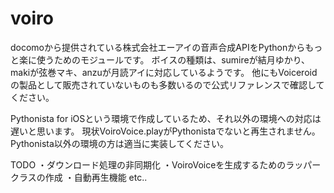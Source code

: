 # voiro
docomoから提供されている株式会社エーアイの音声合成APIをPythonからもっと楽に使うためのモジュールです。
ボイスの種類は、sumireが結月ゆかり、makiが弦巻マキ、anzuが月読アイに対応しているようです。
他にもVoiceroidの製品として販売されていないものも多数いるので公式リファレンスで確認してください。


Pythonista for iOSという環境で作成しているため、それ以外の環境への対応は遅いと思います。
現状VoiroVoice.playがPythonistaでないと再生されません。Pythonista以外の環境の方は適当に実装してください。


TODO
・ダウンロード処理の非同期化
・VoiroVoiceを生成するためのラッパークラスの作成
・自動再生機能
etc..

